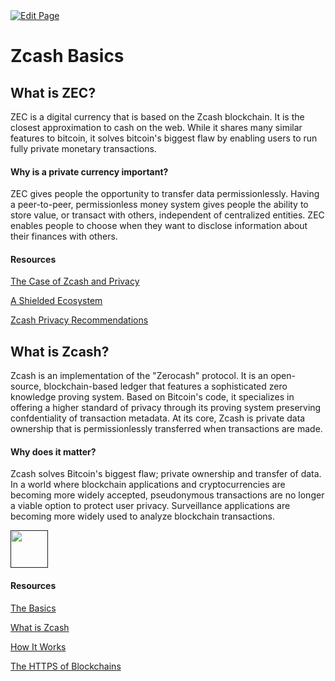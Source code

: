 <a href="https://github.com/zechub/zechub/edit/main/site/Start_Here/What_is_ZEC_and_Zcash.md" target="_blank">
  <img src="https://img.shields.io/badge/Edit-blue" alt="Edit Page"/>
</a>

# Zcash Basics

## What is ZEC?

ZEC is a digital currency that is based on the Zcash blockchain. It is the closest approximation to cash on the web. While it shares many similar features to bitcoin, it solves bitcoin's biggest flaw by enabling users to run fully private monetary transactions.

#### Why is a private currency important?

ZEC gives people the opportunity to transfer data permissionlessly. Having a peer-to-peer, permissionless money system gives people the ability to store value, or transact with others, independent of centralized entities. ZEC enables people to choose when they want to disclose information about their finances with others.

#### Resources

[The Case of Zcash and Privacy](https://www.zcashzeal.org/blog/the-case-for-zcash-amp-privacy)

[A Shielded Ecosystem](https://electriccoin.co/blog/shielded-ecosystem/)

[Zcash Privacy Recommendations](https://z.cash/support/security/privacy-security-recommendations/)

## What is Zcash?

Zcash is an implementation of the "Zerocash" protocol. It is an open-source, blockchain-based ledger that features a sophisticated zero knowledge proving system. Based on Bitcoin's code, it specializes in offering a higher standard of privacy through its proving system preserving confdentiality of transaction metadata. At its core, Zcash is private data ownership that is permissionlessly transferred when transactions are made. 

#### Why does it matter?

Zcash solves Bitcoin's biggest flaw; private ownership and transfer of data. In a world where blockchain applications and cryptocurrencies are becoming more widely accepted, pseudonymous transactions are no longer a viable option to protect user privacy. Surveillance applications are becoming more widely used to analyze blockchain transactions.

<a href="">
    <img src="https://i.ibb.co/NN3XxrG/Zcash-logo-1.png" alt="" width="60" height="60"/>
</a>

#### Resources

[The Basics](https://z.cash/the-basics/)

[What is Zcash](https://www.youtube.com/watch?v=J1Nr1VL5dGU&t=751s)

[How It Works](https://z.cash/technology/)

[The HTTPS of Blockchains](https://nakamoto.com/zcash-the-https-of-blockchains/)
